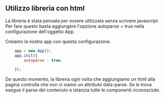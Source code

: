 ## Utilizzo libreria con html

La libreria è stata pensata per essere utilizzata senza scrivere javascript.
Per fare questo basta aggiungere l'opzione autoparse = true nella configurazione
dell'oggetto App.

Creiamo la nostra app con questa configurazione.

```javascript
    app = new App();
    app.init({
        autoparse : true,

    });
```

Da questo momento, la libreria ogni volta che aggiungiamo un html alla pagina controlla
che non ci siamo un attributo data-parse. Se lo trova esegue il parse del contenuto
e istanzia tutte le componenti riconosciute.


